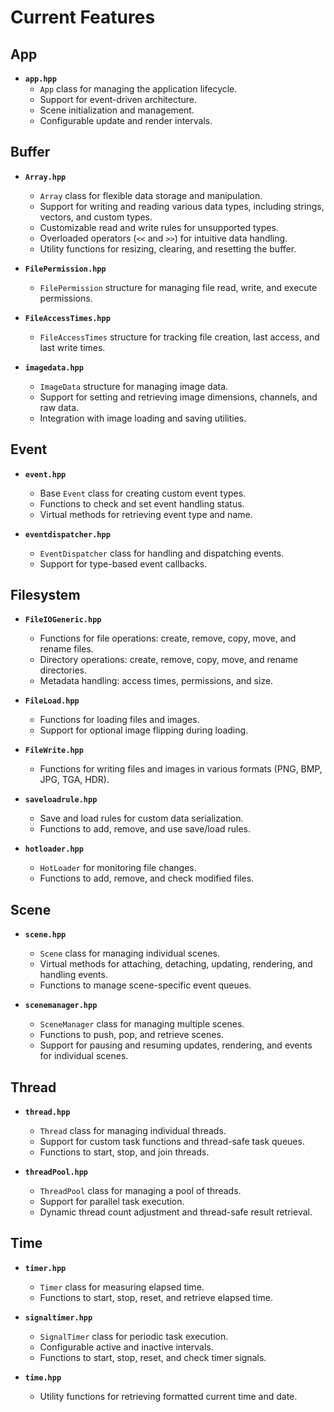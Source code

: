 # Current Features

## App
- **`app.hpp`**
  - `App` class for managing the application lifecycle.
  - Support for event-driven architecture.
  - Scene initialization and management.
  - Configurable update and render intervals.

## Buffer
- **`Array.hpp`**
  - `Array` class for flexible data storage and manipulation.
  - Support for writing and reading various data types, including strings, vectors, and custom types.
  - Customizable read and write rules for unsupported types.
  - Overloaded operators (`<<` and `>>`) for intuitive data handling.
  - Utility functions for resizing, clearing, and resetting the buffer.

- **`FilePermission.hpp`**
  - `FilePermission` structure for managing file read, write, and execute permissions.

- **`FileAccessTimes.hpp`**
  - `FileAccessTimes` structure for tracking file creation, last access, and last write times.

- **`imagedata.hpp`**
  - `ImageData` structure for managing image data.
  - Support for setting and retrieving image dimensions, channels, and raw data.
  - Integration with image loading and saving utilities.

## Event
- **`event.hpp`**
  - Base `Event` class for creating custom event types.
  - Functions to check and set event handling status.
  - Virtual methods for retrieving event type and name.

- **`eventdispatcher.hpp`**
  - `EventDispatcher` class for handling and dispatching events.
  - Support for type-based event callbacks.

## Filesystem
- **`FileIOGeneric.hpp`**
  - Functions for file operations: create, remove, copy, move, and rename files.
  - Directory operations: create, remove, copy, move, and rename directories.
  - Metadata handling: access times, permissions, and size.

- **`FileLoad.hpp`**
  - Functions for loading files and images.
  - Support for optional image flipping during loading.

- **`FileWrite.hpp`**
  - Functions for writing files and images in various formats (PNG, BMP, JPG, TGA, HDR).

- **`saveloadrule.hpp`**
  - Save and load rules for custom data serialization.
  - Functions to add, remove, and use save/load rules.

- **`hotloader.hpp`**
  - `HotLoader` for monitoring file changes.
  - Functions to add, remove, and check modified files.

## Scene
- **`scene.hpp`**
  - `Scene` class for managing individual scenes.
  - Virtual methods for attaching, detaching, updating, rendering, and handling events.
  - Functions to manage scene-specific event queues.

- **`scenemanager.hpp`**
  - `SceneManager` class for managing multiple scenes.
  - Functions to push, pop, and retrieve scenes.
  - Support for pausing and resuming updates, rendering, and events for individual scenes.

## Thread
- **`thread.hpp`**
  - `Thread` class for managing individual threads.
  - Support for custom task functions and thread-safe task queues.
  - Functions to start, stop, and join threads.

- **`threadPool.hpp`**
  - `ThreadPool` class for managing a pool of threads.
  - Support for parallel task execution.
  - Dynamic thread count adjustment and thread-safe result retrieval.

## Time
- **`timer.hpp`**
  - `Timer` class for measuring elapsed time.
  - Functions to start, stop, reset, and retrieve elapsed time.

- **`signaltimer.hpp`**
  - `SignalTimer` class for periodic task execution.
  - Configurable active and inactive intervals.
  - Functions to start, stop, reset, and check timer signals.

- **`time.hpp`**
  - Utility functions for retrieving formatted current time and date.
